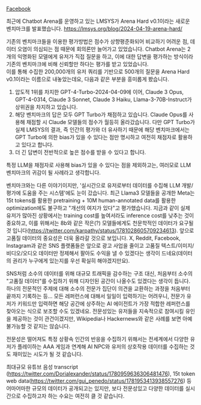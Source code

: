 [Facebook](https://www.facebook.com/groups/agikr/permalink/2281451218862590/)

최근에 Chatbot Arena를 운영하고 있는 LMSYS가 Arena Hard v0.1이라는 새로운 벤치마크를 발표했습니다.
https://lmsys.org/blog/2024-04-19-arena-hard/

기존의 벤치마크들을 이용한 평가방법은 점수가 상향평준화되어 비교하기 어려운 점, 데이터 오염이 의심되는 점 때문에 회의론만 늘어가고 있었습니다.
Chatbot Arena는 2개의 익명화된 모델에게 유저가 직접 질문을 하고, 이에 대한 답변을 평가하는 방식이라 기존의 벤치마크에 비해 신뢰할만 하다는 평가를 받고 있었습니다.  
이를 통해 수집한 200,000개의 유저 쿼리를 기반으로 500개의 질문을 Arena Hard v0.1이라는 이름으로 내놓았는데요, 다음과 같은 부분을 흥미롭게 봤습니다.

1) 압도적 1위를 차지한 GPT-4-Turbo-2024-04-09에 이어, Claude 3 Opus, GPT-4-0314, Claude 3 Sonnet, Claude 3 Haiku, Llama-3-70B-Instruct가 상위권을 차지하고 있습니다.
2) 해당 벤치마크의 답은 모두 GPT Turbo가 채점하고 있습니다. Claude Opus를 사용해 채점할 시 Claude 모델들의 점수가 월등히 올라갔습니다. 다만 GPT Turbo가 실제 LMSYS의 결과, 즉 인간의 평가와 더 유사하기 때문에 해당 벤치마크에서는 GPT Turbo에 의한 bias가 있을 수 있다는 점만 명시하고 여전히 채점자로 활용하고 있다고 합니다.
3) 더 긴 답변이 전반적으로 높은 점수를 받을 수 있다고 합니다.

특정 LLM을 채점자로 사용해 bias가 있을 수 있다는 점을 제외하고는, 여러모로 LLM 벤치마크의 귀감이 될 사례라고 생각합니다.

벤치마크와는 다른 이야기이지만, '실시간으로 유저로부터 데이터를 수집해 LLM 개발/평가에 도움을 주는 시스템'에도 눈이 갔습니다. 
최근 Llama3 모델들을 공개한 Meta는 15t tokens를 활용한 pretraining + 10M human-annotated data를 활용한 optimization에도 불구하고 "개선의 여지가 있다"고 평가했습니다. 지금과 같이 실제 유저가 많아진 상황에서는 training cost를 높여서라도 inference cost를 낮추는 것이 중요하고, 이를 위해서는 8b와 같은 작은(?) 모델들에게도 천문학적인 데이터가 요구될 것 입니다(https://twitter.com/karpathy/status/1781028605709234613). 
앞으로 고품질 데이터의 중요성은 더욱 올라갈 것으로 보입니다. X, Reddit, Facebook, Instagram과 같은 SNS 플랫폼들은 앞으로 광고 사업을 줄이고 고품질 텍스트/이미지/비디오/오디오 데이터만 정제해서 팔아도 수익을 낼 수 있겠다는 생각이 드네요(데이터의 권리가 누구에게 있는지를 우선 확실히 해야겠지만요).

SNS처럼 소수의 데이터를 위해 대규모 트래픽을 감수하는 구조 대신, 처음부터 소수의 "고품질 데이터"를 수집하기 위해 디자인된 공간이 나올수도 있겠다는 생각이 듭니다. 하나의 전문적인 주제에 대해 소수의 전문가 집단이 의견을 교환하는 과정을 처음부터 끝까지 기록하는 등... 모든 레퍼런스에 대해서 일일이 입력하기는 어려우니, 전문가 유저가 키워드만 입력하면 해당 공간에 상주하는 AI 에이전트가 가장 적합한 레퍼런스를 찾아오는 식으로 보조할 수도 있겠네요. 전문성있는 유저들을 지속적으로 참여시킬 유인을 제공하는 것이 관건이겠지만, Wikipedia나 Hackernews와 같은 사례를 보면 아예 불가능할 것 같지는 않습니다. 

전문성은 떨어져도 특정 상황속 인간의 반응을 수집하기 위해서는 전세계에서 다양한 유저가 플레이하는 AAA 게임과 연계해 AI NPC와 유저의 상호작용 데이터를 수집하는 것도 재미있는 시도가 될 것 같습니다. 

최대규모 유튜브 음성 transcript (https://twitter.com/Dorialexander/status/1780959636306481476), 15t token web data(https://twitter.com/gui_penedo/status/1781953413938557276) 등 어마어마한 규모의 데이터가 공개되고는 있지만, 보다 전문성있고 다양한 데이터를 실시간으로 수집하고자 하는 수요는 여전히 클 것 같습니다. 

   